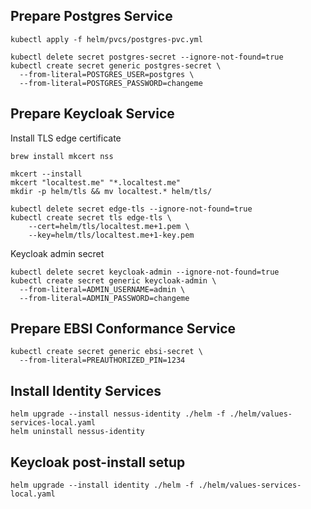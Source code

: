 
## Prepare Postgres Service

```
kubectl apply -f helm/pvcs/postgres-pvc.yml

kubectl delete secret postgres-secret --ignore-not-found=true
kubectl create secret generic postgres-secret \
  --from-literal=POSTGRES_USER=postgres \
  --from-literal=POSTGRES_PASSWORD=changeme
```

## Prepare Keycloak Service

Install TLS edge certificate

```
brew install mkcert nss

mkcert --install
mkcert "localtest.me" "*.localtest.me"
mkdir -p helm/tls && mv localtest.* helm/tls/

kubectl delete secret edge-tls --ignore-not-found=true
kubectl create secret tls edge-tls \
    --cert=helm/tls/localtest.me+1.pem \
    --key=helm/tls/localtest.me+1-key.pem
```

Keycloak admin secret

```
kubectl delete secret keycloak-admin --ignore-not-found=true
kubectl create secret generic keycloak-admin \
  --from-literal=ADMIN_USERNAME=admin \
  --from-literal=ADMIN_PASSWORD=changeme
```

## Prepare EBSI Conformance Service

```
kubectl create secret generic ebsi-secret \
  --from-literal=PREAUTHORIZED_PIN=1234
```

## Install Identity Services

```
helm upgrade --install nessus-identity ./helm -f ./helm/values-services-local.yaml
helm uninstall nessus-identity
```

## Keycloak post-install setup

```
helm upgrade --install identity ./helm -f ./helm/values-services-local.yaml
```

